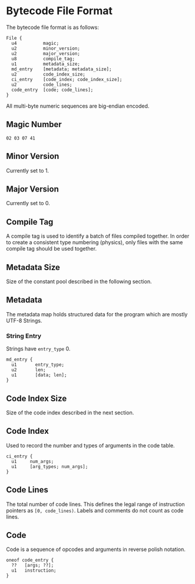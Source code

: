# Bytecode File Format

The bytecode file format is as follows:

```
File {
  u4          magic;
  u2          minor_version;
  u2          major_version;
  u8          compile_tag;
  u1          metadata_size;
  md_entry    [metadata; metadata_size];
  u2          code_index_size;
  ci_entry    [code_index; code_index_size];
  u2          code_lines;
  code_entry  [code; code_lines];
}
```

All multi-byte numeric sequences are big-endian encoded.

## Magic Number

```
02 03 07 41
```

## Minor Version

Currently set to 1.

## Major Version

Currently set to 0.

## Compile Tag

A compile tag is used to identify a batch of files compiled together. In order to create a consistent type numbering (physics), only files with the same compile tag should be used together.

## Metadata Size

Size of the constant pool described in the following section.

## Metadata

The metadata map holds structured data for the program which are mostly UTF-8 Strings.

### String Entry

Strings have `entry_type` 0.

```
md_entry {
  u1       entry_type;
  u2       len;
  u1       [data; len];
}
```

## Code Index Size

Size of the code index described in the next section.

## Code Index

Used to record the number and types of arguments in the code table.

```
ci_entry {
  u1     num_args;
  u1     [arg_types; num_args];
}
```

## Code Lines

The total number of code lines. This defines the legal range of instruction pointers as `[0, code_lines)`. Labels and comments do not count as code lines.

## Code

Code is a sequence of opcodes and arguments in reverse polish notation.

```
oneof code_entry {
  ??   [args; ??];
  u1   instruction;
}
```